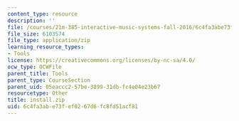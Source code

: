 ```yaml
---
content_type: resource
description: ''
file: /courses/21m-385-interactive-music-systems-fall-2016/6c4fa3abe73fef0267d6fc8fd51acf81_install.zip
file_size: 6103574
file_type: application/zip
learning_resource_types:
- Tools
license: https://creativecommons.org/licenses/by-nc-sa/4.0/
ocw_type: OCWFile
parent_title: Tools
parent_type: CourseSection
parent_uid: 05eaccc2-57be-3899-31db-fc4e04e23b67
resourcetype: Other
title: install.zip
uid: 6c4fa3ab-e73f-ef02-67d6-fc8fd51acf81
---
```

